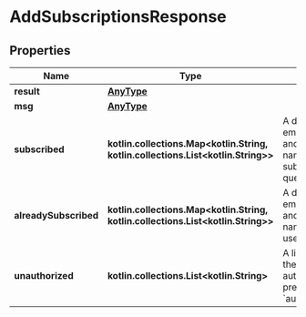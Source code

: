
# AddSubscriptionsResponse

## Properties
Name | Type | Description | Notes
------------ | ------------- | ------------- | -------------
**result** | [**AnyType**](.md) |  | 
**msg** | [**AnyType**](.md) |  | 
**subscribed** | **kotlin.collections.Map&lt;kotlin.String, kotlin.collections.List&lt;kotlin.String&gt;&gt;** | A dictionary where the key is the email address of the user/bot and the value is a list of the names of the streams that were subscribed to as a result of the query.  |  [optional]
**alreadySubscribed** | **kotlin.collections.Map&lt;kotlin.String, kotlin.collections.List&lt;kotlin.String&gt;&gt;** | A dictionary where the key is the email address of the user/bot and the value is a list of the names of the streams that the user/bot is already subscribed to.  |  [optional]
**unauthorized** | **kotlin.collections.List&lt;kotlin.String&gt;** | A list of names of streams that the requesting user/bot was not authorized to subscribe to.  Only present if &#x60;authorization_errors_fatal&#x3D;false&#x60;.  |  [optional]



